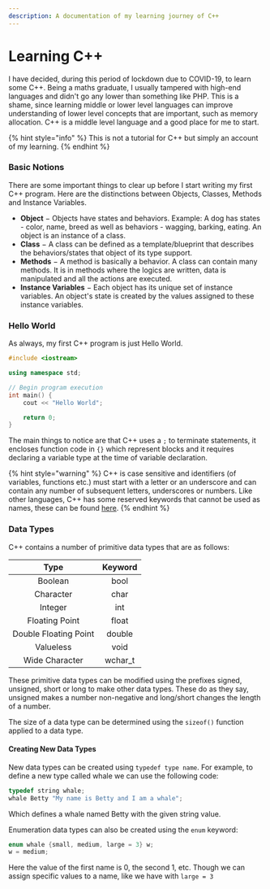 ```yaml
---
description: A documentation of my learning journey of C++
---
```


# Learning C++

I have decided, during this period of lockdown due to COVID-19, to learn some C++. Being a maths graduate, I usually tampered with high-end languages and didn't go any lower than something like PHP. This is a shame, since learning middle or lower level languages can improve understanding of lower level concepts that are important, such as memory allocation. C++ is a middle level language and a good place for me to start.

{% hint style="info" %}
This is not a tutorial for C++ but simply an account of my learning.
{% endhint %}

### Basic Notions

There are some important things to clear up before I start writing my first C++ program. Here are the distinctions between Objects, Classes, Methods and Instance Variables.

* **Object** − Objects have states and behaviors. Example: A dog has states - color, name, breed as well as behaviors - wagging, barking, eating. An object is an instance of a class.
* **Class** − A class can be defined as a template/blueprint that describes the behaviors/states that object of its type support.
* **Methods** − A method is basically a behavior. A class can contain many methods. It is in methods where the logics are written, data is manipulated and all the actions are executed.
* **Instance Variables** − Each object has its unique set of instance variables. An object's state is created by the values assigned to these instance variables.

### Hello World

As always, my first C++ program is just Hello World.

```cpp
#include <iostream>

using namespace std;

// Begin program execution
int main() {
    cout << "Hello World";

    return 0;
}
```

The main things to notice are that C++ uses a `;` to terminate statements, it encloses function code in `{}` which represent blocks and it requires declaring a variable type at the time of variable declaration.

{% hint style="warning" %}
C++ is case sensitive and identifiers \(of variables, functions etc.\) must start with a letter or an underscore and can contain any number of subsequent letters, underscores or numbers. Like other languages, C++ has some reserved keywords that cannot be used as names, these can be found [here](https://www.tutorialspoint.com/cplusplus/cpp_basic_syntax.htm).
{% endhint %}

### Data Types

C++ contains a number of primitive data types that are as follows:

| Type | Keyword |
| :---: | :---: |
| Boolean | bool |
| Character | char |
| Integer | int |
| Floating Point | float |
| Double Floating Point | double |
| Valueless | void |
| Wide Character | wchar\_t |

These primitive data types can be modified using the prefixes signed, unsigned, short or long to make other data types. These do as they say, unsigned makes a number non-negative and long/short changes the length of a number.

The size of a data type can be determined using the `sizeof()` function applied to a data type.

#### Creating New Data Types

New data types can be created using `typedef type name`. For example, to define a new type called whale we can use the following code:

```cpp
typedef string whale;
whale Betty "My name is Betty and I am a whale";
```

Which defines a whale named Betty with the given string value.

Enumeration data types can also be created using the `enum` keyword:

```cpp
enum whale {small, medium, large = 3} w;
w = medium;
```

Here the value of the first name is 0, the second 1, etc. Though we can assign specific values to a name, like we have with `large = 3`

